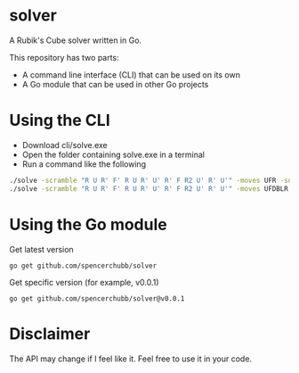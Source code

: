 # solver

A Rubik's Cube solver written in Go.

This repository has two parts:
- A command line interface (CLI) that can be used on its own
- A Go module that can be used in other Go projects

# Using the CLI

- Download cli/solve.exe
- Open the folder containing solve.exe in a terminal
- Run a command like the following

```bash
./solve -scramble "R U R' F' R U R' U' R' F R2 U' R' U'" -moves UFR -solutions 100
./solve -scramble "R U R' F' R U R' U' R' F R2 U' R' U'" -moves UFDBLR -solutions 10
```

# Using the Go module

Get latest version
```
go get github.com/spencerchubb/solver
```

Get specific version (for example, v0.0.1)
```
go get github.com/spencerchubb/solver@v0.0.1
```

# Disclaimer

The API may change if I feel like it. Feel free to use it in your code.
